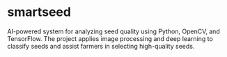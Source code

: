 # smartseed
AI-powered system for analyzing seed quality using Python, OpenCV, and TensorFlow. The project applies image processing and deep learning to classify seeds and assist farmers in selecting high-quality seeds.
